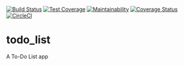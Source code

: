 [![Build Status](https://travis-ci.com/Tawakalt/todo_list.svg?branch=develop)](https://travis-ci.com/Tawakalt/todo_list) [![Test Coverage](https://api.codeclimate.com/v1/badges/fc679b0c0069ee72d427/test_coverage)](https://codeclimate.com/github/Tawakalt/todo_list/test_coverage) [![Maintainability](https://api.codeclimate.com/v1/badges/fc679b0c0069ee72d427/maintainability)](https://codeclimate.com/github/Tawakalt/todo_list/maintainability) [![Coverage Status](https://coveralls.io/repos/github/Tawakalt/todo_list/badge.svg?branch=develop)](https://coveralls.io/github/Tawakalt/todo_list?branch=develop) [![CircleCI](https://circleci.com/gh/Tawakalt/todo_list/tree/develop.svg?style=svg)](https://circleci.com/gh/Tawakalt/todo_list/tree/develop)

# todo_list
A To-Do List app
